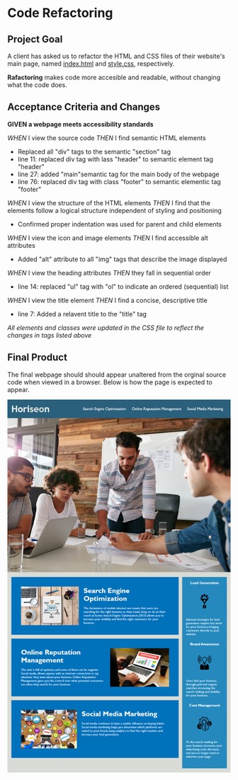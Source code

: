 # Code Refactoring

## Project Goal
 
A client has asked us to refactor the HTML and CSS files of their website's main page, named [index.html](./Develop/index.html) and [style.css](./Develop/assets/css/style.css), respectively.

**Rafactoring** makes code more accesible and readable, without changing what the code does.  
  

## Acceptance Criteria and Changes

**GIVEN a webpage meets accessibility standards**

*WHEN* I view the source code
*THEN* I find semantic HTML elements

- Replaced all "div" tags to the semantic "section" tag
- line 11: replaced div tag with lass "header" to semantic element tag "header"
- line 27: added "main"semantic tag for the main body of the webpage
- line 76: replaced div tag with class "footer" to semantic elementic tag "footer"

*WHEN* I view the structure of the HTML elements
*THEN* I find that the elements follow a logical structure independent of styling and positioning

- Confirmed proper indentation was used for parent and child elements

*WHEN* I view the icon and image elements
*THEN* I find accessible alt attributes

- Added "alt" attribute to all "img" tags that describe the image displayed 


*WHEN* I view the heading attributes
*THEN* they fall in sequential order

- line 14: replaced "ul" tag with "ol" to indicate an ordered (sequential) list


*WHEN* I view the title element
*THEN* I find a concise, descriptive title

- line 7: Added a relavent title to the "title" tag

*All elements and classes were updated in the CSS file to reflect the changes in tags listed above*

## Final Product
  
The final webpage should should appear unaltered from the orginal source code when viewed in a browser.  Below is how the page is expected to appear.
  
![Horiseon Main Page](./Develop/assets/images/01-html-css-git-homework-demo.png)
